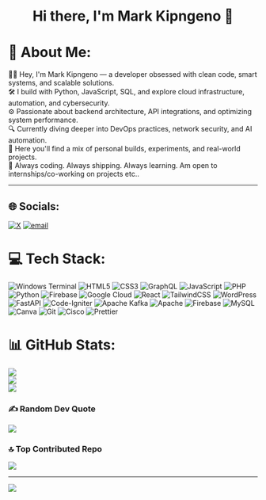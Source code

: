 <h1 align="center">Hi there, I'm Mark Kipngeno 👋</h1>


# 💫 About Me:

👨‍💻 Hey, I'm Mark Kipngeno — a developer obsessed with clean code, smart systems, and scalable solutions.</br>
🛠️ I build with Python, JavaScript, SQL, and explore cloud infrastructure, automation, and cybersecurity.</br>
⚙️ Passionate about backend architecture, API integrations, and optimizing system performance.</br>
🔍 Currently diving deeper into DevOps practices, network security, and AI automation.</br>
📂 Here you'll find a mix of personal builds, experiments, and real-world projects.</br>
📡 Always coding. Always shipping. Always learning. Am open to internships/co-working on projects etc..



---

## 🌐 Socials:
[![X](https://img.shields.io/badge/X-black.svg?logo=X&logoColor=white)](https://x.com/@dev_mark_) [![email](https://img.shields.io/badge/Email-D14836?logo=gmail&logoColor=white)](mailto:markkipngeno01@gmail.com) 

# 💻 Tech Stack:
![Windows Terminal](https://img.shields.io/badge/Windows%20Terminal-%234D4D4D.svg?style=for-the-badge&logo=windows-terminal&logoColor=white) ![HTML5](https://img.shields.io/badge/html5-%23E34F26.svg?style=for-the-badge&logo=html5&logoColor=white) ![CSS3](https://img.shields.io/badge/css3-%231572B6.svg?style=for-the-badge&logo=css3&logoColor=white) ![GraphQL](https://img.shields.io/badge/-GraphQL-E10098?style=for-the-badge&logo=graphql&logoColor=white) ![JavaScript](https://img.shields.io/badge/javascript-%23323330.svg?style=for-the-badge&logo=javascript&logoColor=%23F7DF1E) ![PHP](https://img.shields.io/badge/php-%23777BB4.svg?style=for-the-badge&logo=php&logoColor=white) ![Python](https://img.shields.io/badge/python-3670A0?style=for-the-badge&logo=python&logoColor=ffdd54) ![Firebase](https://img.shields.io/badge/firebase-%23039BE5.svg?style=for-the-badge&logo=firebase) ![Google Cloud](https://img.shields.io/badge/GoogleCloud-%234285F4.svg?style=for-the-badge&logo=google-cloud&logoColor=white) ![React](https://img.shields.io/badge/react-%2320232a.svg?style=for-the-badge&logo=react&logoColor=%2361DAFB) ![TailwindCSS](https://img.shields.io/badge/tailwindcss-%2338B2AC.svg?style=for-the-badge&logo=tailwind-css&logoColor=white) ![WordPress](https://img.shields.io/badge/WordPress-%23117AC9.svg?style=for-the-badge&logo=WordPress&logoColor=white) ![FastAPI](https://img.shields.io/badge/FastAPI-005571?style=for-the-badge&logo=fastapi) ![Code-Igniter](https://img.shields.io/badge/CodeIgniter-%23EF4223.svg?style=for-the-badge&logo=codeIgniter&logoColor=white) ![Apache Kafka](https://img.shields.io/badge/Apache%20Kafka-000?style=for-the-badge&logo=apachekafka) ![Apache](https://img.shields.io/badge/apache-%23D42029.svg?style=for-the-badge&logo=apache&logoColor=white) ![Firebase](https://img.shields.io/badge/firebase-a08021?style=for-the-badge&logo=firebase&logoColor=ffcd34) ![MySQL](https://img.shields.io/badge/mysql-4479A1.svg?style=for-the-badge&logo=mysql&logoColor=white) ![Canva](https://img.shields.io/badge/Canva-%2300C4CC.svg?style=for-the-badge&logo=Canva&logoColor=white) ![Git](https://img.shields.io/badge/git-%23F05033.svg?style=for-the-badge&logo=git&logoColor=white) ![Cisco](https://img.shields.io/badge/cisco-%23049fd9.svg?style=for-the-badge&logo=cisco&logoColor=black) ![Prettier](https://img.shields.io/badge/prettier-%23F7B93E.svg?style=for-the-badge&logo=prettier&logoColor=black)
# 📊 GitHub Stats:
![](https://github-readme-stats.vercel.app/api?username=markkigen&theme=dark&hide_border=false&include_all_commits=true&count_private=true)<br/>
![](https://nirzak-streak-stats.vercel.app/?user=markkigen&theme=dark&hide_border=false)<br/>
![](https://github-readme-stats.vercel.app/api/top-langs/?username=markkigen&theme=dark&hide_border=false&include_all_commits=true&count_private=true&layout=compact)

### ✍️ Random Dev Quote
![](https://quotes-github-readme.vercel.app/api?type=horizontal&theme=radical)

### 🔝 Top Contributed Repo
![](https://github-contributor-stats.vercel.app/api?username=markkigen&limit=5&theme=dark&combine_all_yearly_contributions=true)

---
[![](https://visitcount.itsvg.in/api?id=markkigen&icon=0&color=3)](https://visitcount.itsvg.in)

<!-- Proudly created with GPRM ( https://gprm.itsvg.in ) -->

